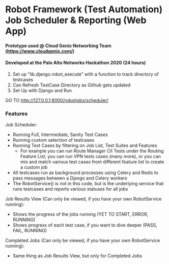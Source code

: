 

# Robot Framework (Test Automation) Job Scheduler & Reporting (Web App)
#### Prototype used @ Cloud Genix Networking Team (https://www.cloudgenix.com/)
#### Developed at the Palo Alto Networks Hackathon 2020 (24 hours)

1) Set up "lib.django.robot_execute" with a function to track directory of testcases
2) Can Refresh TestCase Directory as Github gets updated
3) Set Up with Django and Run

GO TO http://127.0.0.1:8000/robotjobs/scheduler/

### Features
Job Scheduler: 
- Running Full, Intermediate, Sanity Test Cases
- Running custom selection of testcases
- Running Test Cases by filtering on Job List, Test Suites and Features
  - For example you can run Route Manager ClI Tests under the Routing Feature List, you can run VPN tests cases (many more), or you can mix and match various test       cases from different feature list to create a custom job
- All testcases run as background processes using Celery and Redis to pass messages between a Django and Celery workers
- The RobotService() is not in this code, but is the underlying service that runs testcases and reports various statuses for all jobs

Job Results View (Can only be viewed, if you have your own RobotService running):
- Shows the progress of the jobs running (YET TO START, ERROR, RUNNING) 
- Shows progress of each test case, if you want to dive deeper (PASS, FAIL,  RUNNING)

Completed Jobs (Can only be viewed, if you have your own RobotService running): 
- Same thing as Job Results View, but only for Completed Jobs


